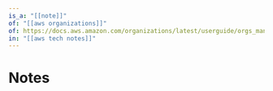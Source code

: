 ```yaml
---
is_a: "[[note]]"
of: "[[aws organizations]]"
of: https://docs.aws.amazon.com/organizations/latest/userguide/orgs_manage_ous.html
in: "[[aws tech notes]]"
---
```

# Notes
